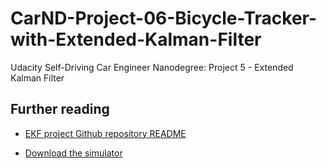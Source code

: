 # CarND-Project-06-Bicycle-Tracker-with-Extended-Kalman-Filter
Udacity Self-Driving Car Engineer Nanodegree: Project 5 - Extended Kalman Filter

## Further reading

- [EKF project Github repository README](https://github.com/udacity/CarND-Extended-Kalman-Filter-Project)

- [Download the simulator](https://github.com/udacity/self-driving-car-sim/releases/)

